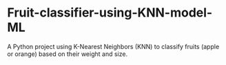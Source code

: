 # Fruit-classifier-using-KNN-model-ML
A Python project using K-Nearest Neighbors (KNN) to classify fruits (apple or orange) based on their weight and size.
